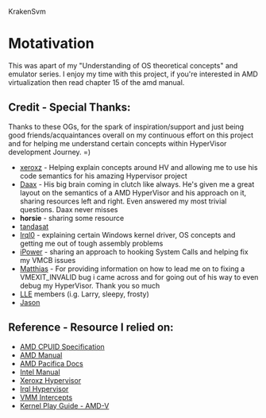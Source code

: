 KrakenSvm

# Motativation
This was apart of my "Understanding of OS theoretical concepts" and emulator series. I enjoy my time with this project, if you're interested in AMD virtualization then read chapter 15 of the amd manual.

## Credit - Special Thanks:
  Thanks to these OGs, for the spark of inspiration/support and just being good friends/acquaintances overall on my continuous effort on this project and for helping me understand certain concepts within HyperVisor development Journey. =)
  * [xeroxz](https://twitter.com/_xeroxz?lang=en) - Helping explain concepts around HV and allowing me to use his code semantics for his amazing Hypervisor project
  * [Daax](https://twitter.com/daax_rynd) - His big brain coming in clutch like always. He's given me a great layout on the semantics of a AMD HyperVisor and his approach on it, sharing resources left and right. Even answered my most trivial questions. Daax never misses
  * **horsie** - sharing some resource
  * [tandasat](https://github.com/tandasat/SimpleSvm/)
  * [Irql0](https://github.com/irql0) - explaining certain Windows kernel driver, OS concepts and getting me out of tough assembly problems
  * [iPower](https://github.com/iPower) - sharing an approach to hooking System Calls and helping fix my VMCB issues
  * [Matthias](https://github.com/not-matthias) - For providing information on how to  lead me on to fixing a VMEXIT_INVALID bug i came across and for going out of his way to even debug my HyperVisor. Thank you so much 
  * [LLE](https://discord.gg/MvtdVcUsJs) members (i.g. Larry, sleepy, frosty)
  * [Jason](https://github.com/johnsonjason)
   
 ## Reference - Resource I relied on:
   * [AMD CPUID Specification](http://developer.amd.com/wordpress/media/2012/10/254811.pdf)
   * [AMD Manual](https://www.amd.com/system/files/TechDocs/24593.pdf) 
   * [AMD Pacifica Docs](https://courses.cs.vt.edu/~cs5204/fall07-kafura/Papers/Virtualization/AMD-Pacifica-slides.pdf)
   * [Intel Manual](https://software.intel.com/content/www/us/en/develop/articles/intel-sdm.html)
   * [Xeroxz Hypervisor](https://githacks.org/_xeroxz/bluepill)
   * [Irql Hypervisor](https://github.com/irql0/limevisor)
   * [VMM Intercepts](https://performancebydesign.blogspot.com/2017/12/hyper-v-architecture-intercepts.html)
   * [Kernel Play Guide - AMD-V](https://nskernel.gitbook.io/kernel-play-guide/kvm/amd-v-and-sev)
   
 <!-- 
 for any unknown understandings
  - windows stack ABI = https://www.gamasutra.com/view/news/178446/Indepth_Windows_x64_ABI_Stack_frames.php
  -->